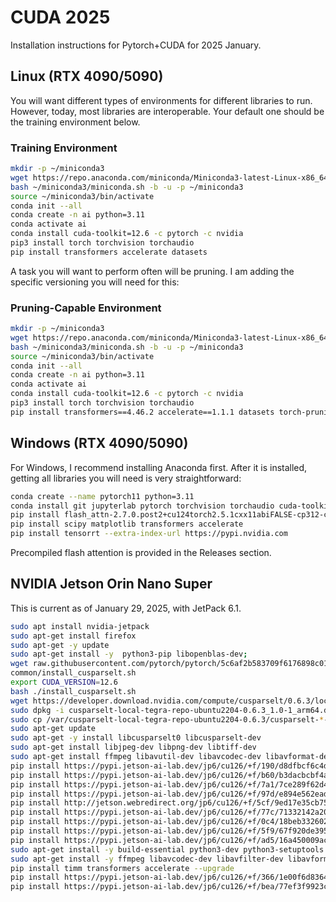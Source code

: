 # CUDA 2025
Installation instructions for Pytorch+CUDA for 2025 January.

## Linux (RTX 4090/5090)

You will want different types of environments for different libraries to run. However, today, most libraries are interoperable. Your default one should be the training environment below.

### Training Environment
```bash
mkdir -p ~/miniconda3
wget https://repo.anaconda.com/miniconda/Miniconda3-latest-Linux-x86_64.sh -O ~/miniconda3/miniconda.sh
bash ~/miniconda3/miniconda.sh -b -u -p ~/miniconda3
source ~/miniconda3/bin/activate
conda init --all
conda create -n ai python=3.11
conda activate ai
conda install cuda-toolkit=12.6 -c pytorch -c nvidia
pip3 install torch torchvision torchaudio
pip install transformers accelerate datasets
```

A task you will want to perform often will be pruning. I am adding the specific versioning you will need for this:

### Pruning-Capable Environment
```bash
mkdir -p ~/miniconda3
wget https://repo.anaconda.com/miniconda/Miniconda3-latest-Linux-x86_64.sh -O ~/miniconda3/miniconda.sh
bash ~/miniconda3/miniconda.sh -b -u -p ~/miniconda3
source ~/miniconda3/bin/activate
conda init --all
conda create -n ai python=3.11
conda activate ai
conda install cuda-toolkit=12.6 -c pytorch -c nvidia
pip3 install torch torchvision torchaudio
pip install transformers==4.46.2 accelerate==1.1.1 datasets torch-pruning==1.5.1
```

## Windows (RTX 4090/5090)

For Windows, I recommend installing Anaconda first. After it is installed, getting all libraries you will need is very straightforward:
```bash
conda create --name pytorch11 python=3.11
conda install git jupyterlab pytorch torchvision torchaudio cuda-toolkit=12.4 pytorch-cuda=12.4 -c pytorch -c nvidia 
pip install flash_attn-2.7.0.post2+cu124torch2.5.1cxx11abiFALSE-cp312-cp312-win_amd64.whl
pip install scipy matplotlib transformers accelerate
pip install tensorrt --extra-index-url https://pypi.nvidia.com
```
Precompiled flash attention is provided in the Releases section.

## NVIDIA Jetson Orin Nano Super

This is current as of January 29, 2025, with JetPack 6.1.
```bash
sudo apt install nvidia-jetpack
sudo apt-get install firefox
sudo apt-get -y update
sudo apt-get install -y  python3-pip libopenblas-dev;
wget raw.githubusercontent.com/pytorch/pytorch/5c6af2b583709f6176898c017424dc9981023c28/.ci/docker/
common/install_cusparselt.sh
export CUDA_VERSION=12.6
bash ./install_cusparselt.sh
wget https://developer.download.nvidia.com/compute/cusparselt/0.6.3/local_installers/cusparselt-local-tegra-repo-ubuntu2204-0.6.3_1.0-1_arm64.deb
sudo dpkg -i cusparselt-local-tegra-repo-ubuntu2204-0.6.3_1.0-1_arm64.deb
sudo cp /var/cusparselt-local-tegra-repo-ubuntu2204-0.6.3/cusparselt-*-keyring.gpg /usr/share/keyrings/
sudo apt-get update
sudo apt-get -y install libcusparselt0 libcusparselt-dev
sudo apt-get install libjpeg-dev libpng-dev libtiff-dev
sudo apt-get install ffmpeg libavutil-dev libavcodec-dev libavformat-dev libavdevice-dev libavfilter-dev libswscale-dev libswresample-dev libswresample-dev libpostproc-dev libjpeg-dev libpng-dev
pip install https://pypi.jetson-ai-lab.dev/jp6/cu126/+f/190/d8dfbcf6c4d3c/cupy-14.0.0a1-cp310-cp310-linux_aarch64.whl#sha256=190d8dfbcf6c4d3cda21c7e0a973fc20385fa02e75266456851b48fd15eddae8
pip install https://pypi.jetson-ai-lab.dev/jp6/cu126/+f/b60/b3dacbcbf4ab4/cuda_python-12.6.0+0.gb9f40f6.dirty-cp310-cp310-linux_aarch64.whl#sha256=b60b3dacbcbf4ab4391428d33a04aabdf7f7a53a6707a27afca85b453895a02f
pip install https://pypi.jetson-ai-lab.dev/jp6/cu126/+f/7a1/7ce289f62d4c2/xformers-0.0.30+56be3b5.d20241230-cp310-cp310-linux_aarch64.whl#sha256=7a17ce289f62d4c28b7707eaf334c65dff39a18f8f184502e1693b961dbad0b2
pip install https://pypi.jetson-ai-lab.dev/jp6/cu126/+f/97d/e894e562ead63/pycuda-2024.1.2-cp310-cp310-linux_aarch64.whl#sha256=97de894e562ead63d6fa3aa79d4c947ed7cd9fd75cc8920b712475cc6ff69b7f
pip install http://jetson.webredirect.org/jp6/cu126/+f/5cf/9ed17e35cb752/torch-2.5.0-cp310-cp310-linux_aarch64.whl#sha256=5cf9ed17e35cb7523812aeda9e7d6353c437048c5a6df1dc6617650333049092
pip install https://pypi.jetson-ai-lab.dev/jp6/cu126/+f/77c/71332142a20e2/flash_attn-2.7.2.post1-cp310-cp310-linux_aarch64.whl#sha256=77c71332142a20e2e0f20fd54251d530cab544a9ae66ffbe2e0b8eee48484832
pip install https://pypi.jetson-ai-lab.dev/jp6/cu126/+f/0c4/18beb3326027d/onnxruntime_gpu-1.20.0-cp310-cp310-linux_aarch64.whl#sha256=0c418beb3326027d83acc283372ae42ebe9df12f71c3a8c2e9743a4e323443a4
pip install https://pypi.jetson-ai-lab.dev/jp6/cu126/+f/5f9/67f920de3953f/torchvision-0.20.0-cp310-cp310-linux_aarch64.whl#sha256=5f967f920de3953f2a39d95154b1feffd5ccc06b4589e51540dc070021a9adb9
pip install https://pypi.jetson-ai-lab.dev/jp6/cu126/+f/ad5/16a450009ac2e/bitsandbytes-0.45.0-cp310-cp310-linux_aarch64.whl#sha256=ad516a450009ac2e80077ef04cd5bc1c0c204ca09273e6dd07b4b97e9a7d5e3b
sudo apt-get install -y build-essential python3-dev python3-setuptools make cmake
sudo apt-get install -y ffmpeg libavcodec-dev libavfilter-dev libavformat-dev libavutil-dev
pip install timm transformers accelerate --upgrade
pip install https://pypi.jetson-ai-lab.dev/jp6/cu126/+f/366/1e00f6d836491/opencv_python-4.10.0-py3-none-any.whl#sha256=3661e00f6d836491b4fdad8ea04bc56999c21345a8dcd5a6eb11c662e6c86f3d
pip install https://pypi.jetson-ai-lab.dev/jp6/cu126/+f/bea/77ef3f9923c70/opencv_contrib_python-4.10.0+6b45caa-cp310-cp310-linux_aarch64.whl#sha256=bea77ef3f9923c708f6f38e85b615ae9b4fc775de9b765f3b42355d7ef5e8e0c
```
